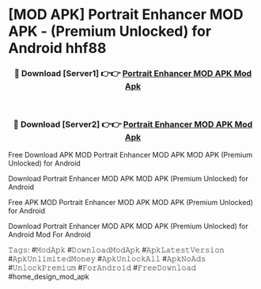 # [MOD APK] Portrait Enhancer MOD APK - (Premium Unlocked) for Android hhf88



<div align="center">
<h3>🔴 Download [Server1] 👉👉 <a href="https://momento.my/?title=Portrait_Enhancer_MOD_APK">Portrait Enhancer MOD APK Mod Apk</a></h3><br>

<h3>🔴 Download [Server2] 👉👉 <a href="https://momento.my/?title=Portrait_Enhancer_MOD_APK">Portrait Enhancer MOD APK Mod Apk</a></h3>
</div>



Free Download APK MOD Portrait Enhancer MOD APK MOD APK (Premium Unlocked) for Android

Download Portrait Enhancer MOD APK MOD APK (Premium Unlocked) for Android

Free APK MOD Portrait Enhancer MOD APK MOD APK (Premium Unlocked) for Android

Download Portrait Enhancer MOD APK MOD APK (Premium Unlocked) for Android Mod For Android

𝚃𝚊𝚐𝚜: #𝙼𝚘𝚍𝙰𝚙𝚔 #𝙳𝚘𝚠𝚗𝚕𝚘𝚊𝚍𝙼𝚘𝚍𝙰𝚙𝚔 #𝙰𝚙𝚔𝙻𝚊𝚝𝚎𝚜𝚝𝚅𝚎𝚛𝚜𝚒𝚘𝚗 #𝙰𝚙𝚔𝚄𝚗𝚕𝚒𝚖𝚒𝚝𝚎𝚍𝙼𝚘𝚗𝚎𝚢 #𝙰𝚙𝚔𝚄𝚗𝚕𝚘𝚌𝚔𝙰𝚕𝚕 #𝙰𝚙𝚔𝙽𝚘𝙰𝚍𝚜 #𝚄𝚗𝚕𝚘𝚌𝚔𝙿𝚛𝚎𝚖𝚒𝚞𝚖 #𝙵𝚘𝚛𝙰𝚗𝚍𝚛𝚘𝚒𝚍 #𝙵𝚛𝚎𝚎𝙳𝚘𝚠𝚗𝚕𝚘𝚊𝚍 #home_design_mod_apk
